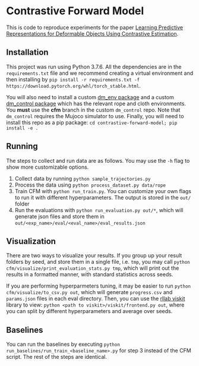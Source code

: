 # Contrastive Forward Model

This is code to reproduce experiments for the paper [Learning Predictive Representations for Deformable Objects Using Contrastive Estimation](https://arxiv.org/abs/2003.05436).

## Installation
This project was run using Python 3.7.6. All the dependencies are in the `requirements.txt` file and we recommend creating a virtual environment and then installing by `pip install -r requirements.txt -f https://download.pytorch.org/whl/torch_stable.html`.

You will also need to install a custom [dm_env package](https://github.com/wilson1yan/dm_env) and a custom [dm_control package](https://github.com/wilson1yan/dm_control/tree/cfm) which has the relevant rope and cloth environments. You **must** use the **cfm** branch in the custom `dm_control` repo. Note that `dm_control` requires the Mujoco simulator to use.  Finally, you will need to install this repo as a pip package: `cd contrastive-forward-model; pip install -e .`

## Running
The steps to collect and run data are as follows. You may use the `-h` flag to show more customizable options.
1. Collect data by running `python sample_trajectories.py`
2. Process the data using `python process_dataset.py data/rope`
3. Train CFM with `python run_train.py`. You can customize your own flags to run it with different hyperparameters. The output is stored in the `out/` folder
4. Run the evaluations with `python run_evaluation.py out/*`, which will generate json files and store them in `out/<exp_name>/eval/<eval_name>/eval_results.json`

## Visualization
There are two ways to visualize your results. If you group up your result folders by seed, and store them in a single file, i.e. `tmp`, you may call `python cfm/visualize/print_evaluation_stats.py tmp`, which will print out the results in a formatted manner, with standard statistics across seeds.

If you are performing hyperparmeters tuning, it may be easier to run `python cfm/visualize/to_csv.py out`, which will generate `progress.csv` and `params.json` files in each eval directory. Then, you can use the [rllab viskit](https://github.com/vitchyr/viskit) library to view: `python <path to viskit>/viskit/frontend.py out`, where you can split by different hyperparameters and average over seeds.

## Baselines
You can run the baselines by executing `python run_baselines/run_train_<baseline_name>.py` for step 3 instead of the CFM script. The rest of the steps are identical.
